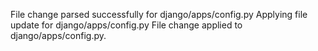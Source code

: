File change parsed successfully for django/apps/config.py
Applying file update for django/apps/config.py
File change applied to django/apps/config.py.
